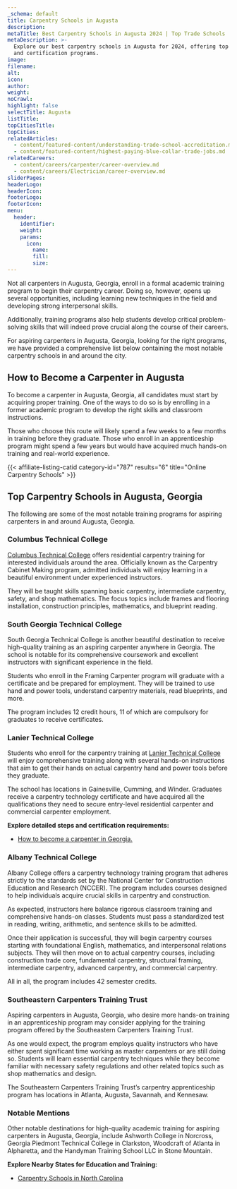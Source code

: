 ```yaml
---
_schema: default
title: Carpentry Schools in Augusta
description:
metaTitle: Best Carpentry Schools in Augusta 2024 | Top Trade Schools
metaDescription: >-
  Explore our best carpentry schools in Augusta for 2024, offering top training
  and certification programs.
image:
filename:
alt:
icon:
author:
weight:
noCrawl:
highlight: false
selectTitle: Augusta
listTitle:
topCitiesTitle:
topCities:
relatedArticles:
  - content/featured-content/understanding-trade-school-accreditation.md
  - content/featured-content/highest-paying-blue-collar-trade-jobs.md
relatedCareers:
  - content/careers/carpenter/career-overview.md
  - content/careers/Electrician/career-overview.md
sliderPages:
headerLogo:
headerIcon:
footerLogo:
footerIcon:
menu:
  header:
    identifier:
    weight:
    params:
      icon:
        name:
        fill:
        size:
---
```

Not all carpenters in Augusta, Georgia, enroll in a formal academic training program to begin their carpentry career. Doing so, however, opens up several opportunities, including learning new techniques in the field and developing strong interpersonal skills.

Additionally, training programs also help students develop critical problem-solving skills that will indeed prove crucial along the course of their careers.

For aspiring carpenters in Augusta, Georgia, looking for the right programs, we have provided a comprehensive list below containing the most notable carpentry schools in and around the city.

## **How to Become a Carpenter in Augusta**

To become a carpenter in Augusta, Georgia, all candidates must start by acquiring proper training. One of the ways to do so is by enrolling in a former academic program to develop the right skills and classroom instructions.

Those who choose this route will likely spend a few weeks to a few months in training before they graduate. Those who enroll in an apprenticeship program might spend a few years but would have acquired much hands-on training and real-world experience.

{{< affiliate-listing-catid category-id="787" results="6" title="Online Carpentry Schools" >}}

## **Top Carpentry Schools in Augusta, Georgia**

The following are some of the most notable training programs for aspiring carpenters in and around Augusta, Georgia.

### **Columbus Technical College**

[Columbus Technical College](https://www.columbustech.edu/) offers residential carpentry training for interested individuals around the area. Officially known as the Carpentry Cabinet Making program, admitted individuals will enjoy learning in a beautiful environment under experienced instructors.

They will be taught skills spanning basic carpentry, intermediate carpentry, safety, and shop mathematics. The focus topics include frames and flooring installation, construction principles, mathematics, and blueprint reading.

### South Georgia Technical College

South Georgia Technical College is another beautiful destination to receive high-quality training as an aspiring carpenter anywhere in Georgia. The school is notable for its comprehensive coursework and excellent instructors with significant experience in the field.

Students who enroll in the Framing Carpenter program will graduate with a certificate and be prepared for employment. They will be trained to use hand and power tools, understand carpentry materials, read blueprints, and more.

The program includes 12 credit hours, 11 of which are compulsory for graduates to receive certificates.

### Lanier Technical College

Students who enroll for the carpentry training at [Lanier Technical College](https://www.laniertech.edu/programs/building-electrical-manufacturing/construction-management-technology-carpentry/) will enjoy comprehensive training along with several hands-on instructions that aim to get their hands on actual carpentry hand and power tools before they graduate.

The school has locations in Gainesville, Cumming, and Winder. Graduates receive a carpentry technology certificate and have acquired all the qualifications they need to secure entry-level residential carpenter and commercial carpenter employment.

**Explore detailed steps and certification requirements:**

* [How to become a carpenter in Georgia.](https://toptradeschools.com/near-you/carpenter/georgia/)

### Albany Technical College

Albany College offers a carpentry technology training program that adheres strictly to the standards set by the National Center for Construction Education and Research (NCCER). The program includes courses designed to help individuals acquire crucial skills in carpentry and construction.

As expected, instructors here balance rigorous classroom training and comprehensive hands-on classes. Students must pass a standardized test in reading, writing, arithmetic, and sentence skills to be admitted.

Once their application is successful, they will begin carpentry courses starting with foundational English, mathematics, and interpersonal relations subjects. They will then move on to actual carpentry courses, including construction trade core, fundamental carpentry, structural framing, intermediate carpentry, advanced carpentry, and commercial carpentry.

All in all, the program includes 42 semester credits.

### Southeastern Carpenters Training Trust

Aspiring carpenters in Augusta, Georgia, who desire more hands-on training in an apprenticeship program may consider applying for the training program offered by the Southeastern Carpenters Training Trust.

As one would expect, the program employs quality instructors who have either spent significant time working as master carpenters or are still doing so. Students will learn essential carpentry techniques while they become familiar with necessary safety regulations and other related topics such as shop mathematics and design.

The Southeastern Carpenters Training Trust’s carpentry apprenticeship program has locations in Atlanta, Augusta, Savannah, and Kennesaw.

### Notable Mentions

Other notable destinations for high-quality academic training for aspiring carpenters in Augusta, Georgia, include Ashworth College in Norcross, Georgia Piedmont Technical College in Clarkston, Woodcraft of Atlanta in Alpharetta, and the Handyman Training School LLC in Stone Mountain.

**Explore Nearby States for Education and Training:**

* [Carpentry Schools in North Carolina](https://toptradeschools.com/near-you/carpenter/north-carolina/)